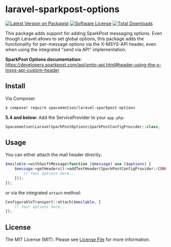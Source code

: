 # laravel-sparkpost-options

[![Latest Version on Packagist][ico-version]][link-packagist]
[![Software License][ico-license]](LICENSE.md)
[![Total Downloads][ico-downloads]][link-downloads]

This package adds support for adding SparkPost messaging options. Even though Laravel allows to set global options,
this package adds the functionality for per-message options via the X-MSYS-API header, even when using the
integrated "send via API" implementation.

**SparkPost Options documentation:**
https://developers.sparkpost.com/api/smtp-api.html#header-using-the-x-msys-api-custom-header

## Install

Via Composer

``` bash
$ composer require spaceemotion/laravel-sparkpost-options
```

**5.4 and below:** Add the ServiceProvider to your `app.php`: 

```php
Spaceemotion\LaravelSparkPostOptions\SparkPostConfigProvider::class,
```

## Usage

You can either attach the mail header directly:
```php
$mailable->withSwiftMessage(function ($message) use ($options) {
    $message->getHeaders()->addTextHeader(SparkPostConfigProvider::CONFIG_HEADER, json_encode([
        // Your options here...
    ]));
});
```

or via the integrated `attach` method:

```php
ConfigurableTransport::attach($mailable, [
    // Your options here...
]);
```

## License

The MIT License (MIT). Please see [License File](LICENSE.md) for more information.

[ico-version]: https://img.shields.io/packagist/v/spaceemotoon/laravel-sparkpost-options.svg?style=flat-square
[ico-license]: https://img.shields.io/badge/license-MIT-brightgreen.svg?style=flat-square
[ico-downloads]: https://img.shields.io/packagist/dt/spaceemotoon/laravel-sparkpost-options.svg?style=flat-square

[link-packagist]: https://packagist.org/packages/spaceemotoon/laravel-sparkpost-options
[link-downloads]: https://packagist.org/packages/spaceemotoon/laravel-sparkpost-options
[link-author]: https://github.com/spaceemotion
